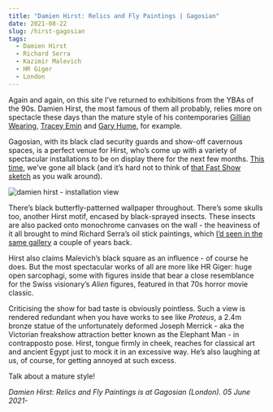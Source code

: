 ```yaml
---
title: "Damien Hirst: Relics and Fly Paintings | Gagosian"
date: 2021-08-22
slug: /hirst-gagosian
tags:
  - Damien Hirst
  - Richard Serra
  - Kazimir Malevich
  - HR Giger
  - London
---
```


Again and again, on this site I’ve returned to exhibitions from the YBAs of the 90s. Damien Hirst, the most famous of them all probably, relies more on spectacle these days than the mature style of his contemporaries [Gillian Wearing](/posts/wearing-paley), [Tracey Emin](/posts/emin-royal-academy) and [Gary Hume](/posts/hume-magers), for example.

Gagosian, with its black clad security guards and show-off cavernous spaces, is a perfect venue for Hirst, who’s come up with a variety of spectacular installations to be on display there for the next few months. [This time](https://gagosian.com/exhibitions/2021/damien-hirst-relics-and-fly-paintings/), we’ve gone all black (and it’s hard not to think of [that Fast Show sketch](https://www.youtube.com/watch?v=IIW9sL-Yf6Q) as you walk around).

![damien hirst - installation view](/hirst-gagosian-1.jpeg)

There’s black butterfly-patterned wallpaper throughout. There’s some skulls too, another Hirst motif, encased by black-sprayed insects. These insects are also packed onto monochrome canvases on the wall - the heaviness of it all brought to mind Richard Serra’s oil stick paintings, which [I’d seen in the same gallery](/posts/serra-gagosian) a couple of years back.

Hirst also claims Malevich’s black square as an influence - of course he does. But the most spectacular works of all are more like HR Giger: huge open sarcophagi, some with figures inside that bear a close resemblance for the Swiss visionary’s *Alien* figures, featured in that 70s horror movie classic.

Criticising the show for bad taste is obviously pointless. Such a view is rendered redundant when you have works to see like *Proteus*, a 2.4m bronze statue of the unfortunately deformed Joseph Merrick - aka the Victorian freakshow attraction better known as the Elephant Man - in contrapposto pose. Hirst, tongue firmly in cheek, reaches for classical art and ancient Egypt just to mock it in an excessive way. He’s also laughing at us, of course, for getting annoyed at such excess.

Talk about a mature style!

*Damien Hirst: Relics and Fly Paintings is at Gagosian (London). 05 June 2021-*

